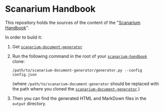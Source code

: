 # Scanarium Handbook

This repository holds the sources of the content of the "[Scanarium Handbook](https://handbook.scanarium.com)".

In order to build it:

1. Get [`scanarium-document-generator`](https://github.com/scanarium/scanarium-document-generator)
1. Run the following command in the root of your [`scanarium-handbook`](https://github.com/scanarium/scanarium-handbook) clone:

    `/path/to/scanarium-document-generator/generator.py --config config.json`

    (where `/path/to/scanarium-document-generator` should be replaced with the path where you cloned the [`scanarium-document-generator`](https://github.com/scanarium/scanarium-document-generator).)

1. Then you can find the generated HTML and MarkDown files in the `output` directory.